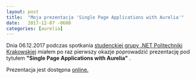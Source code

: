 ```yaml
---
layout: post
title:  "Moja prezentacja 'Single Page Applications with Aurelia'"
date:   2017-12-07 -0600
categories: [aurelia]
---
```


Dnia 06.12.2017 podczas spotkania [studenckiej grupy .NET Politechniki Krakowskiej](https://www.facebook.com/grupa.pk.net/) miałem po raz pierwszy okazje poprowadzić prezentację pod tytułem **"Single Page Applications with Aurelia"** . 

Prezentacja jest dostępna [online.](http://slides.com/arkadiuszcholewa/deck-1)
